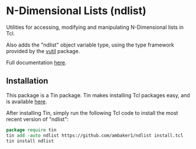 # N-Dimensional Lists (ndlist)
Utilities for accessing, modifying and manipulating N-Dimensional lists in Tcl.

Also adds the "ndlist" object variable type, using the type framework provided by the [vutil](https://github.com/ambaker1/vutil) package.

Full documentation [here](https://raw.githubusercontent.com/ambaker1/ndlist/main/doc/ndlist.pdf).

## Installation
This package is a Tin package. 
Tin makes installing Tcl packages easy, and is available [here](https://github.com/ambaker1/Tin).

After installing Tin, simply run the following Tcl code to install the most recent version of "ndlist":
```tcl
package require tin
tin add -auto ndlist https://github.com/ambaker1/ndlist install.tcl
tin install ndlist
```
